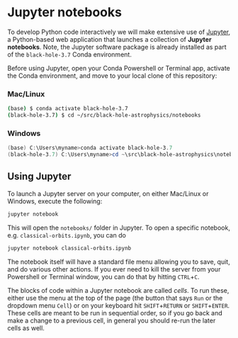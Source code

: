Jupyter notebooks
=================

To develop Python code interactively we will make extensive use of
[Jupyter](https://jupyter.readthedocs.io), a Python-based web application that
launches a collection of **Jupyter notebooks**. Note, the Jupyter software
package is already installed as part of the `black-hole-3.7` Conda environment.

Before using Jupyter, open your Conda Powershell or Terminal app, activate the
Conda environment, and move to your local clone of this repository:

### Mac/Linux

```bash
(base) $ conda activate black-hole-3.7
(black-hole-3.7) $ cd ~/src/black-hole-astrophysics/notebooks
```

### Windows

```powershell
(base) C:\Users\myname>conda activate black-hole-3.7
(black-hole-3.7) C:\Users\myname>cd ~\src\black-hole-astrophysics\notebooks
```

## Using Jupyter

To launch a Jupyter server on your computer, on either Mac/Linux or Windows,
execute the following:

```bash
jupyter notebook
```

This will open the `notebooks/` folder in Jupyter. To open a specific
notebook, e.g. `classical-orbits.ipynb`, you can do

```bash
jupyter notebook classical-orbits.ipynb
```

The notebook itself will have a standard file menu allowing you to save, quit,
and do various other actions. If you ever need to kill the server from your
Powershell or Terminal window, you can do that by hitting `CTRL`+`C`.

The blocks of code within a Jupyter notebook are called *cells*. To run these,
either use the menu at the top of the page (the button that says `Run` or the
dropdown menu `Cell`) or on your keyboard hit `SHIFT`+`RETURN` or
`SHIFT`+`ENTER`. These cells are meant to be run in sequential order, so if
you go back and make a change to a previous cell, in general you should re-run
the later cells as well.
